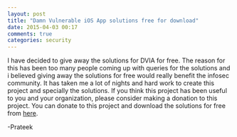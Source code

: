 ```yaml
---
layout: post
title: "Damn Vulnerable iOS App solutions free for download"
date: 2015-04-03 00:17
comments: true
categories: security
---
```


I have decided to give away the solutions for DVIA for free. The reason for this has been too many people coming up with queries for the solutions and i believed giving away the solutions for free would really benefit the infosec community. It has taken me a lot of nights and hard work to create this project and specially the solutions. If you think this project has been useful to you and your organization, please consider making a donation to this project. You can donate to this project and download the solutions for free from <a href="http://damnvulnerableiosapp.com/#solutions">here</a>.

-Prateek